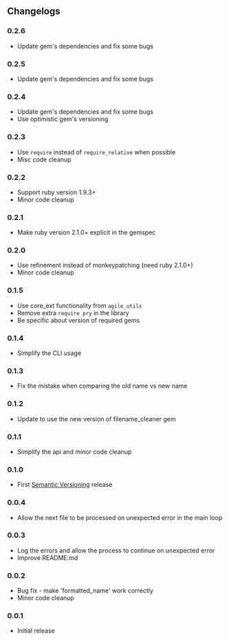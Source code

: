 ## Changelogs

### 0.2.6

- Update gem's dependencies and fix some bugs

### 0.2.5

- Update gem's dependencies and fix some bugs

### 0.2.4

- Update gem's dependencies and fix some bugs
- Use optimistic gem's versioning

### 0.2.3

- Use `require` instead of `require_relative` when possible
- Misc code cleanup

### 0.2.2

- Support ruby version 1.9.3+
- Minor code cleanup

### 0.2.1

- Make ruby version 2.1.0+ explicit in the gemspec

### 0.2.0

- Use refinement instead of monkeypatching (need ruby 2.1.0+)
- Minor code cleanup

### 0.1.5

- Use core_ext functionality from `agile_utils`
- Remove extra `require pry` in the library
- Be specific about version of required gems

### 0.1.4

- Simplify the CLI usage

### 0.1.3

- Fix the mistake when comparing the old name vs new name

### 0.1.2

- Update to use the new version of filename_cleaner gem

### 0.1.1

- Simplify the api and minor code cleanup

### 0.1.0

- First [Semantic Versioning][] release

### 0.0.4

- Allow the next file to be processed on unexpected error in the main loop

### 0.0.3

- Log the errors and allow the process to continue on unexpected error
- Improve README.md

### 0.0.2

- Bug fix - make 'formatted_name' work correctly
- Minor code cleanup

### 0.0.1

- Initial release

[Semantic Versioning]: http://semver.org
